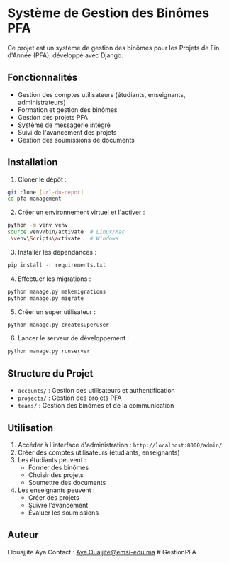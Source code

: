 # Système de Gestion des Binômes PFA

Ce projet est un système de gestion des binômes pour les Projets de Fin d'Année (PFA), développé avec Django.

## Fonctionnalités

- Gestion des comptes utilisateurs (étudiants, enseignants, administrateurs)
- Formation et gestion des binômes
- Gestion des projets PFA
- Système de messagerie intégré
- Suivi de l'avancement des projets
- Gestion des soumissions de documents

## Installation

1. Cloner le dépôt :
```bash
git clone [url-du-depot]
cd pfa-management
```

2. Créer un environnement virtuel et l'activer :
```bash
python -m venv venv
source venv/bin/activate  # Linux/Mac
.\venv\Scripts\activate   # Windows
```

3. Installer les dépendances :
```bash
pip install -r requirements.txt
```

4. Effectuer les migrations :
```bash
python manage.py makemigrations
python manage.py migrate
```

5. Créer un super utilisateur :
```bash
python manage.py createsuperuser
```

6. Lancer le serveur de développement :
```bash
python manage.py runserver
```

## Structure du Projet

- `accounts/` : Gestion des utilisateurs et authentification
- `projects/` : Gestion des projets PFA
- `teams/` : Gestion des binômes et de la communication

## Utilisation

1. Accéder à l'interface d'administration : `http://localhost:8000/admin/`
2. Créer des comptes utilisateurs (étudiants, enseignants)
3. Les étudiants peuvent :
   - Former des binômes
   - Choisir des projets
   - Soumettre des documents
4. Les enseignants peuvent :
   - Créer des projets
   - Suivre l'avancement
   - Évaluer les soumissions

## Auteur

Elouajjite Aya
Contact : Aya.Ouajjite@emsi-edu.ma #   G e s t i o n P F A  
 